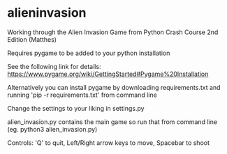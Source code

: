# alieninvasion
Working through the Alien Invasion Game from Python Crash Course 2nd Edition (Matthes)

Requires pygame to be added to your python installation

See the following link for details: https://www.pygame.org/wiki/GettingStarted#Pygame%20Installation

Alternatively you can install pygame by downloading requirements.txt and running 'pip -r requirements.txt' from command line

Change the settings to your liking in settings.py

alien_invasion.py contains the main game so run that from command line (eg. python3 alien_invasion.py)

Controls: 'Q' to quit, Left/Right arrow keys to move, Spacebar to shoot
